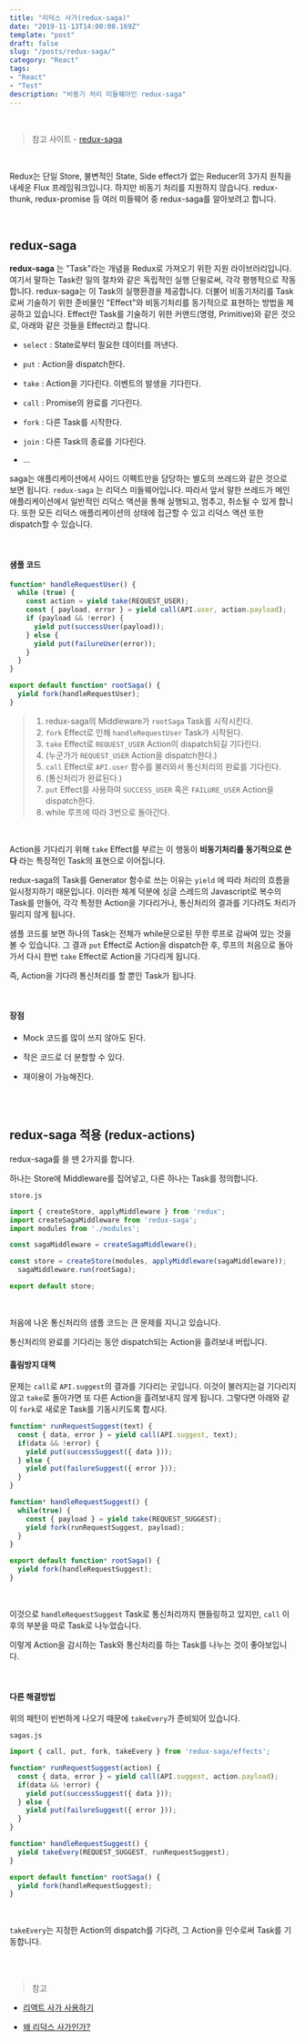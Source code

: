 ```yaml
---
title: "리덕스 사가(redux-saga)"
date: "2019-11-13T14:00:00.169Z"
template: "post"
draft: false
slug: "/posts/redux-saga/"
category: "React"
tags:
- "React"
- "Test"
description: "비동기 처리 미들웨어인 redux-saga"
---
```


<br>

> 참고 사이트 - [redux-saga](https://github.com/reactkr/learn-react-in-korean/blob/master/translated/deal-with-async-process-by-redux-saga.md)

<br>


Redux는 단일 Store, 불변적인 State, Side effect가 없는 Reducer의 3가지 원칙을 내세운 Flux 프레임워크입니다. 하지만 비동기 처리를 지원하지 않습니다. redux-thunk, redux-promise 등 여러 미들웨어 중 redux-saga를 알아보려고 합니다.

<br>

## redux-saga

**redux-saga** 는 "Task"라는 개념을 Redux로 가져오기 위한 지원 라이브러리입니다. 여기서 말하는 Task란 일의 절차와 같은 독립적인 실행 단윌로써, 각각 평행적으로 작동합니다. redux-saga는 이 Task의 실행환경을 제공합니다. 더불어 비동기처리를 Task로써 기술하기 위한 준비물인 "Effect"와 비동기처리를 동기적으로 표현하는 방법을 제공하고 있습니다. Effect란 Task를 기술하기 위한 커맨드(명령, Primitive)와 같은 것으로, 아래와 같은 것들을 Effect라고 합니다.

- `select` : State로부터 필요한 데이터를 꺼낸다.

- `put` : Action을 dispatch한다.

- `take` : Action을 기다린다. 이벤트의 발생을 기다린다.

- `call` : Promise의 완료를 기다린다.

- `fork` : 다른 Task를 시작한다.

- `join` : 다른 Task의 종료를 기다린다.

- ...

saga는 애플리케이션에서 사이드 이펙트만을 담당하는 별도의 쓰레드와 같은 것으로 보면 됩니다. `redux-saga` 는 리덕스 미들웨어입니다. 따라서 앞서 말한 쓰레드가 메인 애플리케이션에서 일반적인 리덕스 액션을 통해 실행되고, 멈추고, 취소될 수 있게 합니다. 또한 모든 리덕스 애플리케이션의 상태에 접근할 수 있고 리덕스 액션 또한 dispatch할 수 있습니다.

<br>

#### 샘플 코드

``` JavaScript
function* handleRequestUser() {
  while (true) {
    const action = yield take(REQUEST_USER);
    const { payload, error } = yield call(API.user, action.payload);
    if (payload && !error) {
      yield put(successUser(payload));
    } else {
      yield put(failureUser(error));
    }
  }
}

export default function* rootSaga() {
  yield fork(handleRequestUser);
}
```

> 1. redux-saga의 Middleware가 `rootSaga` Task를 시작시킨다.
> 2. `fork` Effect로 인해 `handleRequestUser` Task가 시작된다.
> 3. `take` Effect로 `REQUEST_USER` Action이 dispatch되길 기다린다.
> 4. (누군가가 `REQUEST_USER` Action을 dispatch한다.)
> 5. `call` Effect로 `API.user` 함수를 불러와서 통신처리의 완료를 기다린다.
> 6. (통신처리가 완료된다.)
> 7. `put` Effect를 사용하여 `SUCCESS_USER` 혹은 `FAILURE_USER` Action을 dispatch한다.
> 8. while 루프에 따라 3번으로 돌아간다.

<br>

Action을 기다리기 위해 `take` Effect를 부르는 이 행동이 **비동기처리를 동기적으로 쓴다** 라는 특징적인 Task의 표현으로 이어집니다.

redux-saga의 Task를 Generator 함수로 쓰는 이유는 `yield` 에 따라 처리의 흐름을 일시정지하기 때문입니다. 이러한 체계 덕분에 싱글 스레드의 Javascript로 복수의 Task를 만들어, 각각 특정한 Action을 기다리거나, 통신처리의 결과를 기다려도 처리가 밀리지 않게 됩니다.

샘플 코드를 보면 하나의 Task는 전체가 while문으로된 무한 루프로 감싸여 있는 것을 볼 수 있습니다. 그 결과 `put` Effect로 Action을 dispatch한 후, 루프의 처음으로 돌아가서 다시 한번 `take` Effect로 Action을 기다리게 됩니다.

즉, Action을 기다려 통신처리를 할 뿐인 Task가 됩니다.


<br>

#### 장점

- Mock 코드를 많이 쓰지 않아도 된다.

- 작은 코드로 더 분할할 수 있다.

- 재이용이 가능해진다.

<br>
<br>

## redux-saga 적용 (redux-actions)

redux-saga를 쓸 땐 2가지를 합니다.

하나는 Store에 Middleware를 집어넣고, 다른 하나는 Task를 정의합니다.

`store.js`

``` JavaScript
import { createStore, applyMiddleware } from 'redux';
import createSagaMiddleware from 'redux-saga';
import modules from './modules';

const sagaMiddleware = createSagaMiddleware();

const store = createStore(modules, applyMiddleware(sagaMiddleware));
  sagaMiddleware.run(rootSaga);

export default store;
```

<br>

처음에 나온 통신처리의 샘플 코드는 큰 문제를 지니고 있습니다.

통신처리의 완료를 기다리는 동안 dispatch되는 Action을 흘려보내 버립니다.

#### 흘림방지 대책

문제는 `call`로 `API.suggest`의 결과를 기다리는 곳입니다. 이것이 불러지는걸 기다리지 않고 `take`로 돌아가면 또 다른 Action을 흘려보내지 않게 됩니다. 그렇다면 아래와 같이 `fork`로 새로운 Task를 기동시키도록 합시다.

``` JavaScript
function* runRequestSuggest(text) {
  const { data, error } = yield call(API.suggest, text);
  if(data && !error) {
    yield put(successSuggest({ data }));
  } else {
    yield put(failureSuggest({ error }));
  }
}

function* handleRequestSuggest() {
  while(true) {
    const { payload } = yield take(REQUEST_SUGGEST);
    yield fork(runRequestSuggest, payload);
  }
}

export default function* rootSaga() {
  yield fork(handleRequestSuggest);
}
```

<br>

이것으로 `handleRequestSuggest` Task로 통신처리까지 핸들링하고 있지만, `call` 이후의 부분을 따로 Task로 나누었습니다.

이렇게 Action을 감시하는 Task와 통신처리를 하는 Task를 나누는 것이 좋아보입니다.

<br>

#### 다른 해결방법

위의 패턴이 빈번하게 나오기 때문에 `takeEvery`가 준비되어 있습니다.

`sagas.js`

``` JavaScript
import { call, put, fork, takeEvery } from 'redux-saga/effects';

function* runRequestSuggest(action) {
  const { data, error } = yield call(API.suggest, action.payload);
  if(data && !error) {
    yield put(successSuggest({ data }));
  } else {
    yield put(failureSuggest({ error }));
  }
}

function* handleRequestSuggest() {
  yield takeEvery(REQUEST_SUGGEST, runRequestSuggest);
}

export default function* rootSaga() {
  yield fork(handleRequestSuggest);
}
```

<br>

`takeEvery`는 지정한 Action의 dispatch를 기다려, 그 Action을 인수로써 Task를 기동합니다.


<br>
<br>

> 참고

  - [리액트 사가 사용하기](http://jeonghwan-kim.github.io/dev/2019/07/29/react-saga-ts-2.html)

  - [왜 리덕스 사가인가?](https://gracefullight.dev/2017/12/06/Why-redux-saga/)

